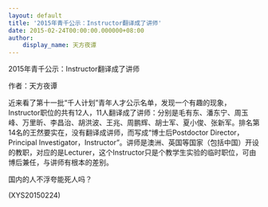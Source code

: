```yaml
---
layout: default
title: '2015年青千公示：Instructor翻译成了讲师'
date: 2015-02-24T00:00:00.000000+08:00
author:
    display_name: 天方夜谭
---
```


2015年青千公示：Instructor翻译成了讲师

作者：天方夜谭

近来看了第十一批“千人计划”青年人才公示名单，发现一个有趣的现象，Instructor职位的共有12人，11人翻译成了讲师：分别是毛有东、潘东宁、周玉峰、万里昕、李昌治、胡洪波、王兆、周鹏辉、胡士军、夏小俊、张新军。排名第14名的王然要实在，没有翻译成讲师，而写成“博士后Postdoctor Director，Principal Investigator，Instructor”。讲师是澳洲、英国等国家（包括中国）开设的教职，对应的是Lecturer，这个Instructor只是个教学生实验的临时职位，可由博后兼任，与讲师有根本的差别。

国内的人不浮夸能死人吗？

(XYS20150224)

